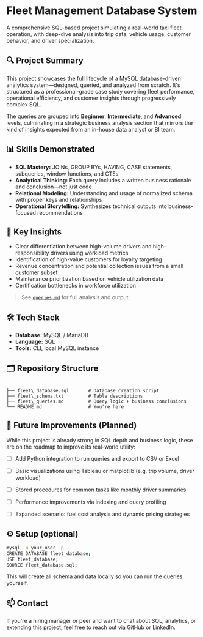 # Fleet Management Database System

A comprehensive SQL-based project simulating a real-world taxi fleet operation, with deep-dive analysis into trip data, vehicle usage, customer behavior, and driver specialization.



## 🔍 Project Summary

This project showcases the full lifecycle of a MySQL database-driven analytics system—designed, queried, and analyzed from scratch. It's structured as a professional-grade case study covering fleet performance, operational efficiency, and customer insights through progressively complex SQL.

The queries are grouped into **Beginner**, **Intermediate**, and **Advanced** levels, culminating in a strategic business analysis section that mirrors the kind of insights expected from an in-house data analyst or BI team.



## 📊 Skills Demonstrated

- **SQL Mastery:** JOINs, GROUP BYs, HAVING, CASE statements, subqueries, window functions, and CTEs
- **Analytical Thinking:** Each query includes a written business rationale and conclusion—not just code
- **Relational Modeling:** Understanding and usage of normalized schema with proper keys and relationships
- **Operational Storytelling:** Synthesizes technical outputs into business-focused recommendations



## 🧠 Key Insights

- Clear differentiation between high-volume drivers and high-responsibility drivers using workload metrics
- Identification of high-value customers for loyalty targeting
- Revenue concentration and potential collection issues from a small customer subset
- Maintenance prioritization based on vehicle utilization data
- Certification bottlenecks in workforce utilization

> See [`queries.md`](./SQL/queries.md) for full analysis and output.



## 🛠️ Tech Stack

- **Database:** MySQL / MariaDB
- **Language:** SQL
- **Tools:** CLI, local MySQL instance



## 🗂️ Repository Structure

```

├── fleet\_database.sql       # Database creation script
├── fleet\_schema.txt         # Table descriptions
├── fleet\_queries.md         # Query logic + business conclusions
└── README.md                 # You're here

````



## 🚧 Future Improvements (Planned)

While this project is already strong in SQL depth and business logic, these are on the roadmap to improve its real-world utility:

- [ ] Add Python integration to run queries and export to CSV or Excel
- [ ] Basic visualizations using Tableau or matplotlib (e.g. trip volume, driver workload)
- [ ] Stored procedures for common tasks like monthly driver summaries
- [ ] Performance improvements via indexing and query profiling
- [ ] Expanded scenario: fuel cost analysis and dynamic pricing strategies



## ⚙️ Setup (optional)

```bash
mysql -u your_user -p
CREATE DATABASE fleet_database;
USE fleet_database;
SOURCE fleet_database.sql;
````

This will create all schema and data locally so you can run the queries yourself.



## 📫 Contact

If you're a hiring manager or peer and want to chat about SQL, analytics, or extending this project, feel free to reach out via GitHub or LinkedIn.
